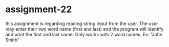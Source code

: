# assignment-22

this assignment is regarding reading string input from the user. The user may enter their two word name (first and last) and the program will identify and print the first and last name. Only works with 2 word names. Ex: "John Smith"

